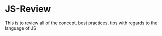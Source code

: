 # JS-Review
This is to review all of the concept, best practices, tips with regards to the language of JS
